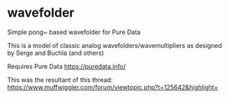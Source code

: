 # wavefolder
Simple pong~ based wavefolder for Pure Data

This is a model of classic analog wavefolders/wavemultipliers as designed by Serge and Buchla (and others)

Requires Pure Data
https://puredata.info/

This was the resultant of this thread:
https://www.muffwiggler.com/forum/viewtopic.php?t=125642&highlight=
